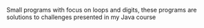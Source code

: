 Small programs with focus on loops and digits, these programs are solutions to challenges presented in my Java course
